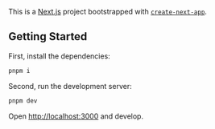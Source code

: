 This is a [Next.js](https://nextjs.org/) project bootstrapped with [`create-next-app`](https://github.com/vercel/next.js/tree/canary/packages/create-next-app).

## Getting Started

First, install the dependencies:

```bash
pnpm i
```

Second, run the development server:

```bash
pnpm dev
```

Open [http://localhost:3000](http://localhost:3000) and develop.
